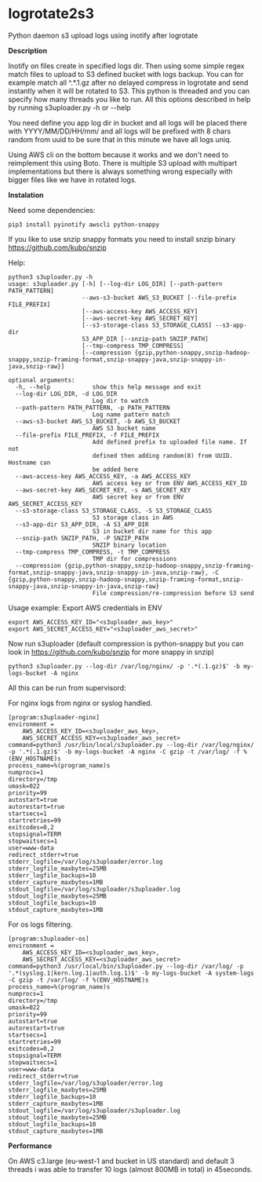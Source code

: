 # logrotate2s3
Python daemon s3 upload logs using inotify after logrotate

**Description**

Inotify on files create in specified logs dir. Then using some simple regex match files to upload to S3 defined bucket with logs backup. You can for example match all ^.*.1.gz after no delayed compress in logrotate and send instantly when it will be rotated to S3. This python is threaded and you can specify how many threads you like to run. All this options described in help by running s3uploader.py -h or --help

You need define you app log dir in bucket and all logs will be placed there with YYYY/MM/DD/HH/mm/ and all logs will be prefixed with 8 chars random from uuid to be sure that in this minute we have all logs uniq.

Using AWS cli on the bottom because it works and we don't need to reimplement this using Boto. There is multiple S3 upload with multipart implementations but there is always something wrong especially with bigger files like we have in rotated logs.

**Instalation**

Need some dependencies:

```
pip3 install pyinotify awscli python-snappy
```

If you like to use snzip snappy formats you need to install snzip binary https://github.com/kubo/snzip

Help:

```
python3 s3uploader.py -h
usage: s3uploader.py [-h] [--log-dir LOG_DIR] [--path-pattern PATH_PATTERN]
                     --aws-s3-bucket AWS_S3_BUCKET [--file-prefix FILE_PREFIX]
                     [--aws-access-key AWS_ACCESS_KEY]
                     [--aws-secret-key AWS_SECRET_KEY]
                     [--s3-storage-class S3_STORAGE_CLASS] --s3-app-dir
                     S3_APP_DIR [--snzip-path SNZIP_PATH]
                     [--tmp-compress TMP_COMPRESS]
                     [--compression {gzip,python-snappy,snzip-hadoop-snappy,snzip-framing-format,snzip-snappy-java,snzip-snappy-in-java,snzip-raw}]

optional arguments:
  -h, --help            show this help message and exit
  --log-dir LOG_DIR, -d LOG_DIR
                        Log dir to watch
  --path-pattern PATH_PATTERN, -p PATH_PATTERN
                        Log name pattern match
  --aws-s3-bucket AWS_S3_BUCKET, -b AWS_S3_BUCKET
                        AWS S3 bucket name
  --file-prefix FILE_PREFIX, -f FILE_PREFIX
                        Add defined prefix to uploaded file name. If not
                        defined then adding random(8) from UUID. Hostname can
                        be added here
  --aws-access-key AWS_ACCESS_KEY, -a AWS_ACCESS_KEY
                        AWS access key or from ENV AWS_ACCESS_KEY_ID
  --aws-secret-key AWS_SECRET_KEY, -s AWS_SECRET_KEY
                        AWS secret key or from ENV AWS_SECRET_ACCESS_KEY
  --s3-storage-class S3_STORAGE_CLASS, -S S3_STORAGE_CLASS
                        S3 storage class in AWS
  --s3-app-dir S3_APP_DIR, -A S3_APP_DIR
                        S3 in bucket dir name for this app
  --snzip-path SNZIP_PATH, -P SNZIP_PATH
                        SNZIP binary location
  --tmp-compress TMP_COMPRESS, -t TMP_COMPRESS
                        TMP dir for compressions
  --compression {gzip,python-snappy,snzip-hadoop-snappy,snzip-framing-format,snzip-snappy-java,snzip-snappy-in-java,snzip-raw}, -C {gzip,python-snappy,snzip-hadoop-snappy,snzip-framing-format,snzip-snappy-java,snzip-snappy-in-java,snzip-raw}
                        File compression/re-compression before S3 send
```

Usage example:
Export AWS credentials in ENV

```
export AWS_ACCESS_KEY_ID="<s3uploader_aws_key>"
export AWS_SECRET_ACCESS_KEY="<s3uploader_aws_secret>"
```

Now run s3uploader (default compression is python-snappy but you can look in https://github.com/kubo/snzip for more snappy in snzip)

```
python3 s3uploader.py --log-dir /var/log/nginx/ -p '.*(.1.gz)$' -b my-logs-bucket -A nginx
```

All this can be run from supervisord:

For nginx logs from nginx or syslog handled.

```
[program:s3uploader-nginx]
environment =
    AWS_ACCESS_KEY_ID=<s3uploader_aws_key>,
    AWS_SECRET_ACCESS_KEY=<s3uploader_aws_secret>
command=python3 /usr/bin/local/s3uploader.py --log-dir /var/log/nginx/ -p '.*(.1.gz)$' -b my-logs-bucket -A nginx -C gzip -t /var/log/ -f %(ENV_HOSTNAME)s
process_name=%(program_name)s
numprocs=1
directory=/tmp
umask=022
priority=99
autostart=true
autorestart=true
startsecs=1
startretries=99
exitcodes=0,2
stopsignal=TERM
stopwaitsecs=1
user=www-data
redirect_stderr=true
stderr_logfile=/var/log/s3uploader/error.log
stderr_logfile_maxbytes=25MB
stderr_logfile_backups=10
stderr_capture_maxbytes=1MB
stdout_logfile=/var/log/s3uploader/s3uploader.log
stdout_logfile_maxbytes=25MB
stdout_logfile_backups=10
stdout_capture_maxbytes=1MB
```
For os logs filtering.

```
[program:s3uploader-os]
environment =
    AWS_ACCESS_KEY_ID=<s3uploader_aws_key>,
    AWS_SECRET_ACCESS_KEY=<s3uploader_aws_secret>
command=python3 /usr/local/bin/s3uploader.py --log-dir /var/log/ -p '.*(syslog.1|kern.log.1|auth.log.1)$' -b my-logs-bucket -A system-logs -C gzip -t /var/log/ -f %(ENV_HOSTNAME)s
process_name=%(program_name)s
numprocs=1
directory=/tmp
umask=022
priority=99
autostart=true
autorestart=true
startsecs=1
startretries=99
exitcodes=0,2
stopsignal=TERM
stopwaitsecs=1
user=www-data
redirect_stderr=true
stderr_logfile=/var/log/s3uploader/error.log
stderr_logfile_maxbytes=25MB
stderr_logfile_backups=10
stderr_capture_maxbytes=1MB
stdout_logfile=/var/log/s3uploader/s3uploader.log
stdout_logfile_maxbytes=25MB
stdout_logfile_backups=10
stdout_capture_maxbytes=1MB
```

**Performance**

On AWS c3.large (eu-west-1 and bucket in US standard) and default 3 threads i was able to transfer 10 logs (almost 800MB in total) in 45seconds.

